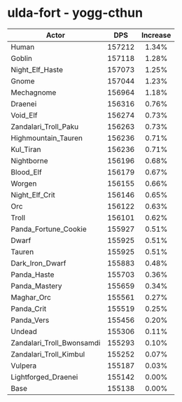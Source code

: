 # ulda-fort - yogg-cthun
| Actor | DPS | Increase |
|---|:---:|:---:|
|Human|157212|1.34%|
|Goblin|157118|1.28%|
|Night_Elf_Haste|157073|1.25%|
|Gnome|157044|1.23%|
|Mechagnome|156964|1.18%|
|Draenei|156316|0.76%|
|Void_Elf|156274|0.73%|
|Zandalari_Troll_Paku|156263|0.73%|
|Highmountain_Tauren|156236|0.71%|
|Kul_Tiran|156236|0.71%|
|Nightborne|156196|0.68%|
|Blood_Elf|156179|0.67%|
|Worgen|156155|0.66%|
|Night_Elf_Crit|156146|0.65%|
|Orc|156122|0.63%|
|Troll|156101|0.62%|
|Panda_Fortune_Cookie|155927|0.51%|
|Dwarf|155925|0.51%|
|Tauren|155925|0.51%|
|Dark_Iron_Dwarf|155883|0.48%|
|Panda_Haste|155703|0.36%|
|Panda_Mastery|155659|0.34%|
|Maghar_Orc|155561|0.27%|
|Panda_Crit|155519|0.25%|
|Panda_Vers|155456|0.20%|
|Undead|155306|0.11%|
|Zandalari_Troll_Bwonsamdi|155293|0.10%|
|Zandalari_Troll_Kimbul|155252|0.07%|
|Vulpera|155187|0.03%|
|Lightforged_Draenei|155142|0.00%|
|Base|155138|0.00%|

